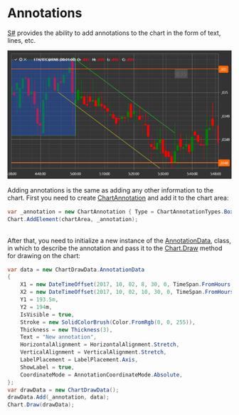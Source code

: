 # Annotations

[S\#](StockSharpAbout.md) provides the ability to add annotations to the chart in the form of text, lines, etc.

![ChartAnnotations](../images/ChartAnnotations.png)

Adding annotations is the same as adding any other information to the chart. First you need to create [ChartAnnotation](../api/StockSharp.Xaml.Charting.ChartAnnotation.html) and add it to the chart area:

```cs
var _annotation = new ChartAnnotation { Type = ChartAnnotationTypes.BoxAnnotation };
Chart.AddElement(chartArea, _annotation);
		
```

After that, you need to initialize a new instance of the [AnnotationData](../api/StockSharp.Xaml.Charting.ChartDrawData.AnnotationData.html), class, in which to describe the annotation and pass it to the [Chart.Draw](../api/StockSharp.Xaml.Charting.Chart.Draw.html) method for drawing on the chart:

```cs
var data = new ChartDrawData.AnnotationData
{
    X1 = new DateTimeOffset(2017, 10, 02, 8, 30, 0, TimeSpan.FromHours(1)),
    X2 = new DateTimeOffset(2017, 10, 02, 10, 30, 0, TimeSpan.FromHours(1)),
    Y1 = 193.5m,
    Y2 = 194m,
    IsVisible = true,
    Stroke = new SolidColorBrush(Color.FromRgb(0, 0, 255)),
    Thickness = new Thickness(3),
    Text = "New annotation",
    HorizontalAlignment = HorizontalAlignment.Stretch,
    VerticalAlignment = VerticalAlignment.Stretch,
    LabelPlacement = LabelPlacement.Axis,
    ShowLabel = true,
    CoordinateMode = AnnotationCoordinateMode.Absolute,
};
var drawData = new ChartDrawData();
drawData.Add(_annotation, data);
Chart.Draw(drawData);
		
```
